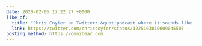```yaml
---
date: 2020-02-05 17:22:27 +0000
like_of:
  title: "Chris Coyier on Twitter: &quot;podcast where it sounds like …"
  link: https://twitter.com/chriscoyier/status/1225103810609045505
posting_method: https://omnibear.com
---
```

